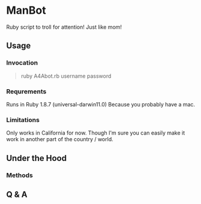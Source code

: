 ManBot
===========

Ruby script to troll for attention! Just like mom!

Usage
-----------

### Invocation

> ruby A4Abot.rb username password

### Requrements
Runs in Ruby 1.8.7 (universal-darwin11.0)
  Because you probably have a mac.

### Limitations
  Only works in California for now. Though I'm sure you can easily make it work
  in another part of the country / world.

Under the Hood
-----------------

### Methods


Q & A
-----------

